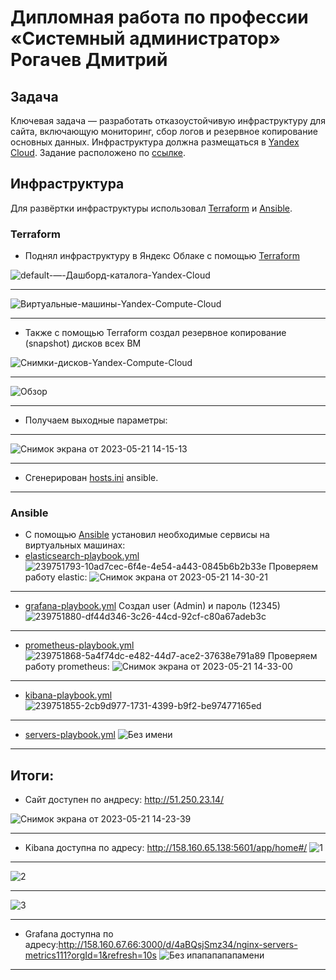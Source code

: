 #  Дипломная работа по профессии «Системный администратор»  Рогачев Дмитрий

## Задача
Ключевая задача — разработать отказоустойчивую инфраструктуру для сайта, включающую мониторинг, сбор логов и резервное копирование основных данных. Инфраструктура должна размещаться в [Yandex Cloud](https://cloud.yandex.com/). Задание расположено по [ссылке](https://github.com/netology-code/sys-diplom/blob/main/README.md).
## Инфраструктура
Для развёртки инфраструктуры использовал  [Terraform](https://github.com/Dimarkle/Diplom/tree/main/terraform) и [Ansible](https://github.com/Dimarkle/Diplom/tree/main/ansible).

### Terraform
* Поднял инфраструктуру в Яндекс Облаке с помощью [Terraform](https://github.com/Dimarkle/Diplom/tree/main/terraform)

![default-—-Дашборд-каталога-Yandex-Cloud](https://github.com/Dimarkle/Diplom/assets/118626944/d64b0178-614c-43b8-ad86-d405d80efe66)
___
![Виртуальные-машины-Yandex-Compute-Cloud](https://github.com/Dimarkle/Diplom/assets/118626944/ade2ac42-837e-47e6-89ce-e75dd376c927)
___
* Также с помощью Terraform создал  резервное копирование (snapshot) дисков всех ВМ

![Снимки-дисков-Yandex-Compute-Cloud](https://github.com/Dimarkle/Diplom/assets/118626944/d364e17a-0176-445f-a3bb-fe5bca539127)
___
![Обзор](https://github.com/Dimarkle/Diplom/assets/118626944/0e199655-38de-4b4e-b88e-4d829bd93702)
___
* Получаем выходные параметры: 
___
![Снимок экрана от 2023-05-21 14-15-13](https://github.com/Dimarkle/Diplom/assets/118626944/bb408c20-1f5b-4c61-83f1-d9902ffd35b9)
___
* Сгенерирован  [hosts.ini](https://github.com/Dimarkle/Diplom/blob/main/ansible/inventory/hosts.ini) ansible.
___
### Ansible
* С помощью [Ansible](https://github.com/Dimarkle/Diplom/tree/main/ansible) установил необходимые сервисы на виртуальных машинах:
* [elasticsearch-playbook.yml](https://github.com/Dimarkle/Diplom/blob/main/ansible/elasticsearch-playbook.yml)
![239751793-10ad7cec-6f4e-4e54-a443-0845b6b2b33e](https://github.com/Dimarkle/Diplom/assets/118626944/265005cb-e69d-4c9c-bee7-091d8b77f396)
Проверяем работу elastic:
![Снимок экрана от 2023-05-21 14-30-21](https://github.com/Dimarkle/Diplom/assets/118626944/5e663c80-68a9-4f98-b73d-3abc1d6e4eed)
___

* [grafana-playbook.yml](https://github.com/Dimarkle/Diplom/blob/main/ansible/grafana-playbook.yml) Создал user (Admin) и пароль (12345) 
![239751880-df44d346-3c26-44cd-92cf-c80a67adeb3c](https://github.com/Dimarkle/Diplom/assets/118626944/d079cad3-3baf-4161-b17b-0d9048d7bf18)
___
* [prometheus-playbook.yml](https://github.com/Dimarkle/Diplom/blob/main/ansible/prometheus-playbook.yml)
![239751868-5a4f74dc-e482-44d7-ace2-37638e791a89](https://github.com/Dimarkle/Diplom/assets/118626944/9c9cfb47-1d0f-4bea-b21e-8da38cb56968)
Проверяем работу prometheus:
![Снимок экрана от 2023-05-21 14-33-00](https://github.com/Dimarkle/Diplom/assets/118626944/1e131452-bb61-400a-b9d6-67d62ebad9d1)
___
* [kibana-playbook.yml](https://github.com/Dimarkle/Diplom/blob/main/ansible/kibana-playbook.yml)
![239751855-2cb9d977-1731-4399-b9f2-be97477165ed](https://github.com/Dimarkle/Diplom/assets/118626944/8e1910b4-15bf-4873-a23b-2001bcab34b9)
___

* [servers-playbook.yml](https://github.com/Dimarkle/Diplom/blob/main/ansible/servers-playbook.yml)
![Без имени](https://github.com/Dimarkle/Diplom/assets/118626944/0162cbfd-475f-4062-8abc-8c388578035c)
___
## Итоги:
* Сайт доступен по андресу: http://51.250.23.14/

![Снимок экрана от 2023-05-21 14-23-39](https://github.com/Dimarkle/Diplom/assets/118626944/7d508eb6-23a5-4a78-9523-24262adf6fae)
___
* Kibana доступна по адресу: http://158.160.65.138:5601/app/home#/
![1](https://github.com/Dimarkle/Diplom/assets/118626944/abbf9f59-c066-4a1a-94de-15ce0cdce398)
___
![2](https://github.com/Dimarkle/Diplom/assets/118626944/531780fe-0bc8-414c-85c0-ada1cfd33c23)
___
![3](https://github.com/Dimarkle/Diplom/assets/118626944/5e081dea-945e-4270-9bef-64d7fb7f87c2)
___
* Grafana доступна по адресу:http://158.160.67.66:3000/d/4aBQsjSmz34/nginx-servers-metrics111?orgId=1&refresh=10s
![Без ипапапапапамени](https://github.com/Dimarkle/Diplom/assets/118626944/f699fbfc-8f9c-448f-abd1-a48e074357fa)
___
